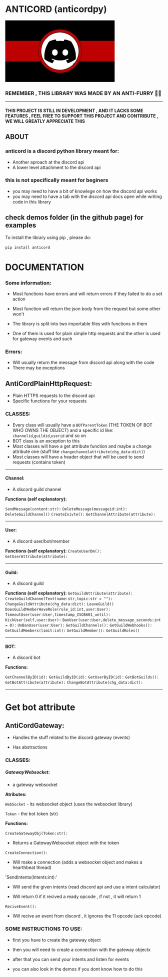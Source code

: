 # ANTICORD (anticordpy)

![anticord logo](https://github.com/andboss25/anticordpy/raw/main/Anticord_logo.jpg?raw=true)

### REMEMBER , THIS LIBRARY WAS MADE BY AN ANTI-FURRY 🐺🚫

---

#### **THIS PROJECT IS STILL IN DEVELOPMENT , AND IT LACKS SOME FEATURES , FEEL FREE TO SUPPORT THIS PROJECT AND CONTRIBUTE , WE WILL GREATLY APPRECIATE THIS**

## ABOUT

### anticord is a discord python library meant for:

- Another aproach at the discord api
- A lower level attachment to the discord api

### this is not specifically meant for beginers

- you may need to have a bit of knowlege on how the discord api works
- you may need to have a tab with the discord api docs open while writing code in this library

## **check demos folder (in the github page) for examples**

To install the library using pip , please do:

`pip install anticord`

# DOCUMENTATION

### Some information:

- Most functions have errors and will return errors if they failed to do a set action

- Most function will return the json body from the request but some other won't

- The library is split into two importable files with functions in them

- One of them is used for plain simple http requests and the other is used for gateway events and such

### Errors:

- Will usually return the message from discord api along with the code
- There may be exceptions

## AntiCordPlainHttpRequest:

- Plain HTTPS requests to the discord api
- Specific functions for your requests

### CLASSES:

- Every class will usually have a `BOTParentToken` (THE TOKEN OF BOT WHO OWNS THE OBJECT) and a specific id like: `channelid`,`guildid`,`userid` and so on
- BOT class is an exception to this
- Most classes will have a get attribute function and maybe a change attribute one (stuff like `changechannelattribute(chg_data:dict)`)
- Most classes will have a header object that will be used to send requests (contains token)

---

#### Channel:

- A discord guild channel

**Functions (self explanatory):**

`SendMessage(content:str):`
`DeleteMessage(messageid:int):`
`DeleteGuildChannel()`
`CreateInivte():`
`GetChannelAttribute(attribute):`

---

#### User:

- A discord user/bot/member

**Functions (self explanatory):**
`CreateUserDm():`
`GetUserAttribute(attribute):`

---

#### Guild:

- A discord guild

**Functions (self explanatory):**
`GetGuildAttribute(attribute):`
`CreateGuildChannelText(name:str,topic:str = ""):`
`ChangeGuildAttribute(chg_data:dict):`
`LeaveGuild()`
`DoesGuildMemberHaveRole(role_id:int,user:User):`
`TimeoutUser(user:User,timestamp_ISO8601_until):`
`KickUser(self,user:User):`
`BanUser(user:User,delete_message_seconds:int = 0):`
`UnBanUser(user:User):`
`GetGuildChannels():`
`GetGuildWebhooks():`
`GetGuildMembers(limit:int):`
`GetGuildMember():`
`GetGuildRoles()`

---

#### BOT:

- A discord bot

**Functions:**

`GetChannelByID(id):`
`GetGuildByID(id):`
`GetUserByID(id):`
`GetBotGuilds():`
`GetBotAttribute(attribute):`
`ChangeBotAttribute(chg_data:dict):`

---

# Get bot attribute

## AntiCordGateway:

- Handles the stuff related to the discord gateway (events)

- Has abstractions

### CLASSES:

##### GatewayWebsocket:

- a gateway websocket

**Atributes:**

`WebSocket` - its websocket object (uses the websocket library)

`Token` - the bot token (str)

**Functions:**

`CreateGatewayObj(Token:str):`

- Returns a GatewayWebsocket object with the token

`CreateConnection():`

- Will make a connection (adds a websocket object and makes a hearthbeat thread)

'SendIntents(Intents:int):'

- Will send the given intents (read discord api and use a intent calculator)

- Will return 0 if it recived a ready opcode , if not , it will return 1

`ReciveEvent():`

- Will recive an event from discord , it ignores the 11 opcode (ack opcode)

### SOME INSTRUCTIONS TO USE:

- first you have to create the gateway object

- then you will need to create a connection with the gateway objectx

- after that you can send your intents and listen for events

- you can also look in the demos if you dont know how to do this
